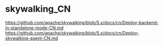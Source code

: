 # skywalking_CN
https://github.com/apache/skywalking/blob/5.x/docs/cn/Deploy-backend-in-standalone-mode-CN.md
https://github.com/apache/skywalking/blob/5.x/docs/cn/Deploy-skywalking-agent-CN.md
